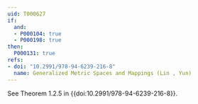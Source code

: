 ```yaml
---
uid: T000627
if:
  and:
  - P000104: true
  - P000198: true
then:
  P000131: true
refs:
- doi: "10.2991/978-94-6239-216-8"
  name: Generalized Metric Spaces and Mappings (Lin , Yun)
---
```


See Theorem 1.2.5 in {{doi:10.2991/978-94-6239-216-8}}.
